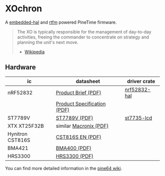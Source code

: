 # XOchron

A [embedded-hal] and [rtfm] powered PineTime firmware.

> The XO is typically responsible for the management of day-to-day activities,
> freeing the commander to concentrate on strategy and planning the unit's next
> move.
> - [Wikipedia]

[embedded-hal]: https://github.com/rust-embedded/embedded-hal
[rtfm]: https://rtfm.rs/0.5/book/en/
[Wikipedia]: https://en.wikipedia.org/wiki/Executive_officer

## Hardware

| ic               | datasheet                     | driver crate   |
|------------------|-------------------------------|----------------|
| nRF52832         | [Product Brief (PDF)]         | [nrf52832-hal] |
|                  | [Product Specification (PDF)] |                |
| ST7789V          | [ST7789V (PDF)]               | [st7735-lcd]   |
| XTX XT25F32B     | similar [Macronix (PDF)]      |                |
| Hynitron CST816S | [CST816S EN (PDF)]            |                |
| BMA421           | [BMA400 (PDF)]                |                |
| HRS3300          | [HRS3300 (PDF)]               |                |

You can find more detailed information in the [pine64 wiki].

[BMA400 (PDF)]: https://wiki.pine64.org/images/c/cc/Bst-bma400-ds000.pdf
[CST816S EN (PDF)]: https://wiki.pine64.org/images/5/51/CST816S%E6%95%B0%E6%8D%AE%E6%89%8B%E5%86%8CV1.1.en.pdf
[HRS3300 (PDF)]: http://files.pine64.org/doc/datasheet/pinetime/HRS3300%20Heart%20Rate%20Sensor.pdf
[Macronix (PDF)]: https://www.macronix.com/Lists/Datasheet/Attachments/7426/MX25L3233F,%203V,%2032Mb,%20v1.6.pdf
[nrf52832-hal]: https://crates.io/crates/nrf52832-hal
[pine64 wiki]: https://wiki.pine64.org/index.php/PineTime
[Product Brief (PDF)]: http://files.pine64.org/doc/datasheet/pinetime/nRF52832%20product%20brief.pdf
[Product Specification (PDF)]: https://infocenter.nordicsemi.com/pdf/nRF52832_PS_v1.4.pdf
[st7735-lcd]:https://crates.io/crates/st7735-lcd 
[ST7789V (PDF)]: https://wiki.pine64.org/images/5/54/ST7789V_v1.6.pdf
